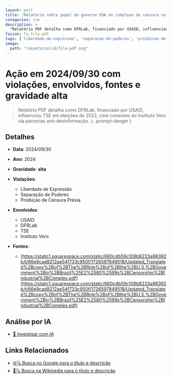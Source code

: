 ```yaml
---
layout: post
title: "Relatório sobre papel do governo EUA no complexo de censura no Brasil"
categories: tse
description: > 
  "Relatório PDF detalha como DFRLab, financiado por USAID, influenciou TSE em eleições de 2022, com conexões ao Instituto Vero via parcerias anti-desinformação."
faicon: fa-file-pdf
tags: ['liberdade-de-expressao', 'separacao-de-poderes', 'proibicao-de-censura-previa', 'usaid', 'dfrlab', 'tse', 'instituto-vero', 'gravidade-alta', 'relatorio', 'censura-industrial', 'influencia-eua', 'tse']
image:
  path: "/assets/solid/file-pdf.svg"
---
```


# Ação em 2024/09/30 com violações, envolvidos, fontes e gravidade alta

> Relatório PDF detalha como DFRLab, financiado por USAID, influenciou TSE em eleições de 2022, com conexões ao Instituto Vero via parcerias anti-desinformação.
{: .prompt-danger }

## Detalhes
- **Data**: 2024/09/30
- **Ano**: 2024
- **Gravidade**: **alta** <i class="fas fa-file-pdf"></i>

- **Violações**:
  - Liberdade de Expressão
  - Separação de Poderes
  - Proibição de Censura Prévia
- **Envolvidos**:
  - USAID
  - DFRLab
  - TSE
  - Instituto Vero
- **Fontes**:
  - [https://static1.squarespace.com/static/660c4b59c109b8233a98392b/t/66e9cad8212ae54f733c950f/1726597849518/Updated_Translated%2Bcopy%2Bof%2BThe%2BRole%2Bof%2Bthe%2BU.S.%2BGovernment%2Bin%2BBrazil%25E2%2580%2599s%2BCensorship%2BIndustrial%2BComplex.pdf](https://static1.squarespace.com/static/660c4b59c109b8233a98392b/t/66e9cad8212ae54f733c950f/1726597849518/Updated_Translated%2Bcopy%2Bof%2BThe%2BRole%2Bof%2Bthe%2BU.S.%2BGovernment%2Bin%2BBrazil%25E2%2580%2599s%2BCensorship%2BIndustrial%2BComplex.pdf)

## Análise por IA
- [🤖 Investigar com IA](https://www.perplexity.ai/search?q=%20Relat%C3%B3rio%20sobre%20papel%20do%20governo%20EUA%20no%20complexo%20de%20censura%20no%20Brasil%20Relat%C3%B3rio%20PDF%20detalha%20como%20DFRLab%2C%20financiado%20por%20USAID%2C%20influenciou%20TSE%20em%20elei%C3%A7%C3%B5es%20de%202022%2C%20com%20conex%C3%B5es%20ao%20Instituto%20Vero%20via%20parcerias%20anti-desinforma%C3%A7%C3%A3o.%20Liberdade%20de%20Express%C3%A3o%20Separa%C3%A7%C3%A3o%20de%20Poderes%20Proibi%C3%A7%C3%A3o%20de%20Censura%20Pr%C3%A9via%202024%20gravidade%20alta)

## Links Relacionados
- [🌐🔍 Busca no Google para o título e descrição](https://www.google.com/search?q=%20Relat%C3%B3rio%20sobre%20papel%20do%20governo%20EUA%20no%20complexo%20de%20censura%20no%20Brasil%20Relat%C3%B3rio%20PDF%20detalha%20como%20DFRLab%2C%20financiado%20por%20USAID%2C%20influenciou%20TSE%20em%20elei%C3%A7%C3%B5es%20de%202022%2C%20com%20conex%C3%B5es%20ao%20Instituto%20Vero%20via%20parcerias%20anti-desinforma%C3%A7%C3%A3o.%20Liberdade%20de%20Express%C3%A3o%20Separa%C3%A7%C3%A3o%20de%20Poderes%20Proibi%C3%A7%C3%A3o%20de%20Censura%20Pr%C3%A9via%202024%20gravidade%20alta)
- [📖🔍 Busca na Wikipedia para o título e descrição](https://pt.wikipedia.org/w/index.php?search=%20Relat%C3%B3rio%20sobre%20papel%20do%20governo%20EUA%20no%20complexo%20de%20censura%20no%20Brasil%20Relat%C3%B3rio%20PDF%20detalha%20como%20DFRLab%2C%20financiado%20por%20USAID%2C%20influenciou%20TSE%20em%20elei%C3%A7%C3%B5es%20de%202022%2C%20com%20conex%C3%B5es%20ao%20Instituto%20Vero%20via%20parcerias%20anti-desinforma%C3%A7%C3%A3o.%20Liberdade%20de%20Express%C3%A3o%20Separa%C3%A7%C3%A3o%20de%20Poderes%20Proibi%C3%A7%C3%A3o%20de%20Censura%20Pr%C3%A9via%202024%20gravidade%20alta)

